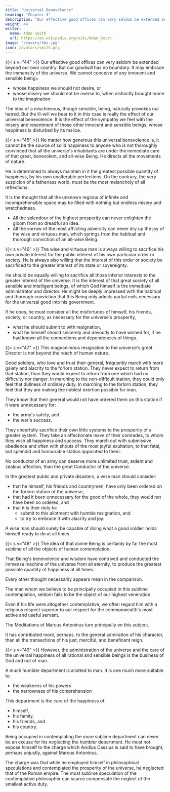 ```yaml
---
title: "Universal Benevolence"
heading: "Chapter 3"
description: "Our effective good offices can very seldom be extended beyond our own country. But our goodwill can embrace the whole universe"
weight: 44
writer:
  name: Adam Smith
  url: https://en.wikipedia.org/wiki/Adam_Smith
image: "/covers/tms.jpg"
icon: /avatars/smith.png
---
```




{{< s v="44" >}} Our effective good offices can very seldom be extended beyond our own country. But our goodwill has no boundary. It may embrace the immensity of the universe. We cannot conceive of any innocent and sensible being= 
- whose happiness we should not desire, or
- whose misery we should not be averse to, when distinctly brought home to the imagination.

The idea of a mischievous, though sensible, being, naturally provokes our hatred. But the ill-will we bear to it in this case is really the effect of our universal benevolence. It is the effect of the sympathy we feel with the misery and resentment of those other innocent and sensible beings, whose happiness is disturbed by its malice.
 

{{< s v="45" >}} No matter how generous this universal benevolence is, it cannot be the source of solid happiness to anyone who is not thoroughly convinced that all the universe's inhabitants are under the immediate care of that great, benevolent, and all-wise Being. He directs all the movements of nature.

He is determined to always maintain in it the greatest possible quantity of happiness, by his own unalterable perfections.
On the contrary, the very suspicion of a fatherless world, must be the most melancholy of all reflections.

It is the thought that all the unknown regions of infinite and incomprehensible space may be filled with nothing but endless misery and wretchedness.
- All the splendour of the highest prosperity can never enlighten the gloom from so dreadful an idea.
- All the sorrow of the most afflicting adversity can never dry up the joy of the wise and virtuous man, which springs from the habitual and thorough conviction of an all-wise Being.
 

{{< s v="46" >}} The wise and virtuous man is always willing to sacrifice his own private interest for the public interest of his own particular order or society. He is always also willing that the interest of this order or society be sacrificed to the greater interest of its state or sovereignty. 

He should be equally willing to sacrifice all those inferior interests to the greater interest of the universe. It is the interest of that great society of all sensible and intelligent beings, of which God himself is the immediate administrator and director. He might be deeply impressed with the habitual and thorough conviction that this Being only admits partial evils necessary for the universal good into his government. 

If he does, he must consider all the misfortunes of himself, his friends, society, or country, as necessary for the universe's prosperity,
- what he should submit to with resignation,
- what he himself should sincerely and devoutly to have wished for, if he had known all the connections and dependencies of things.
 

{{< s v="47" >}} This magnanimous resignation to the universe's great Director is not beyond the reach of human nature.

Good soldiers, who love and trust their general, frequently march with more gaiety and alacrity to the forlorn station.
They never expect to return from that station, than they would expect to return from one which had no difficulty nor danger.
In marching to the non-difficult station, they could only feel that dullness of ordinary duty.
In marching to the forlorn station, they feel that they are making the noblest exertion possible for man.

They know that their general would not have ordered them on this station if it were unnecessary for:
- the army's safety, and
- the war's success.

They cheerfully sacrifice their own little systems to the prosperity of a greater system. They take an affectionate leave of their comrades, to whom they wish all happiness and success. They march out with submissive obedience and often with shouts of the most joyful exultation, to that fatal, but splendid and honourable station appointed to them.

No conductor of an army can deserve more unlimited trust, ardent and zealous affection, than the great Conductor of the universe.

In the greatest public and private disasters, a wise man should consider:
- that he himself, his friends and countrymen, have only been ordered on the forlorn station of the universe,
- that had it been unnecessary for the good of the whole, they would not have been so ordered, and
- that it is their duty to:
  - submit to this allotment with humble resignation, and
  - to try to embrace it with alacrity and joy.

A wise man should surely be capable of doing what a good soldier holds himself ready to do at all times.
 

{{< s v="48" >}} The idea of that divine Being is certainly by far the most sublime of all the objects of human contemplation.

That Being's benevolence and wisdom have contrived and conducted the immense machine of the universe from all eternity, to produce the greatest possible quantity of happiness at all times.

Every other thought necessarily appears mean in the comparison.

The man whom we believe to be principally occupied in this sublime contemplation, seldom fails to be the object of our highest veneration.

Even if his life were altogether contemplative, we often regard him with a religious respect superior to our respect for the commonwealth's most active and useful servant.

The Meditations of Marcus Antoninus turn principally on this subject.

It has contributed more, perhaps, to the general admiration of his character, than all the transactions of his just, merciful, and beneficent reign.

{{< s v="49" >}} However, the administration of the universe and the care of the universal happiness of all rational and sensible beings is the business of God and not of man.

A much humbler department is allotted to man. It is one much more suitable to:
- the weakness of his powers
- the narrowness of his comprehension

This department is the care of the happiness of:
- himself,
- his family,
- his friends, and
- his country.

Being occupied in contemplating the more sublime department can never be an excuse for his neglecting the humbler department.
He must not expose himself to the charge which Avidius Cassius is said to have brought, perhaps unjustly, against Marcus Antoninus.

The charge was that while he employed himself in philosophical speculations and contemplated the prosperity of the universe, he neglected that of the Roman empire.
The most sublime speculation of the contemplative philosopher can scarce compensate the neglect of the smallest active duty.

